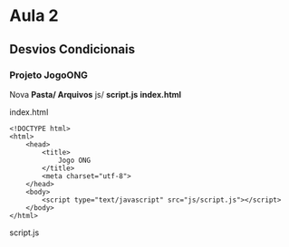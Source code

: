 # Aula 2

## Desvios Condicionais

### Projeto JogoONG

Nova **Pasta/ Arquivos**
js/
**script.js**
**index.html**

index.html

```
<!DOCTYPE html>
<html>
    <head>
        <title>
            Jogo ONG
        </title>
        <meta charset="utf-8">
    </head>
    <body>
        <script type="text/javascript" src="js/script.js"></script>
    </body>
</html>
```

script.js

```

```
